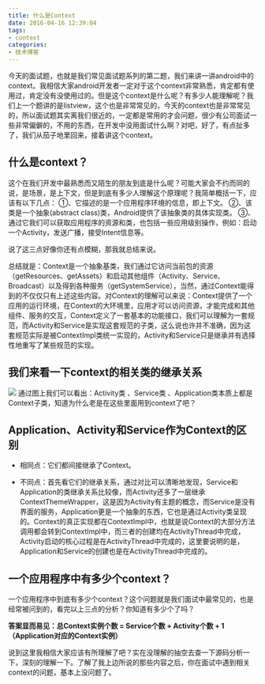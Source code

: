 ```yaml
---
title: 什么是Context
date: 2016-04-16 12:39:04
tags:
- context
categories: 
- 技术博客
---
```

今天的面试题，也就是我们常见面试题系列的第二题，我们来讲一讲android中的context。我相信大家android开发者一定对于这个context非常熟悉，肯定都有使用过，肯定没有没使用过的。但是这个context是什么呢？有多少人能理解呢？我们上一个题讲的是listview，这个也是非常常见的，今天的context也是非常常见的，所以面试题其实离我们很近的，一定都是常用的才会问题，很少有公司面试一些非常偏僻的，不用的东西，在开发中没用面试什么啊？对吧，好了，有点扯多了，我们从茄子地里回来，接着讲这个context。

## 什么是context？
这个在我们开发中最熟悉而又陌生的朋友到底是什么呢？可能大家会不约而同的说，是场景，是上下文，但是到底有多少人理解这个原理呢？我简单概括一下，应该有以下几点：
①、它描述的是一个应用程序环境的信息，即上下文。
②、该类是一个抽象(abstract class)类，Android提供了该抽象类的具体实现类。
③、通过它我们可以获取应用程序的资源和类，也包括一些应用级别操作，例如：启动一个Activity，发送广播，接受Intent信息等。

说了这三点好像你还有点模糊，那我就总结来说。
<!--more-->
总结就是：Context是一个抽象基类，我们通过它访问当前包的资源（getResources、getAssets）和启动其他组件（Activity、Service、Broadcast）以及得到各种服务（getSystemService），当然，通过Context能得到的不仅仅只有上述这些内容。对Context的理解可以来说：Context提供了一个应用的运行环境，在Context的大环境里，应用才可以访问资源，才能完成和其他组件、服务的交互，Context定义了一套基本的功能接口，我们可以理解为一套规范，而Activity和Service是实现这套规范的子类，这么说也许并不准确，因为这套规范实际是被ContextImpl类统一实现的，Activity和Service只是继承并有选择性地重写了某些规范的实现。

## 我们来看一下context的相关类的继承关系
![](http://7xsgef.com1.z0.glb.clouddn.com/640.png)
通过图上我们可以看出：Activity类 、Service类 、Application类本质上都是Context子类，知道为什么老是在这些里面用到context了吧？

## Application、Activity和Service作为Context的区别
* 相同点：它们都间接继承了Context。

* 不同点：首先看它们的继承关系，通过对比可以清晰地发现，Service和Application的类继承关系比较像，而Activity还多了一层继承ContextThemeWrapper，这是因为Activity有主题的概念，而Service是没有界面的服务，Application更是一个抽象的东西，它也是通过Activity类呈现的。Context的真正实现都在ContextImpl中，也就是说Context的大部分方法调用都会转到ContextImpl中，而三者的创建均在ActivityThread中完成，Activity启动的核心过程是在ActivityThread中完成的，这里要说明的是，Application和Service的创建也是在ActivityThread中完成的。

## 一个应用程序中有多少个context？
一个应用程序中到底有多少个context？这个问题就是我们面试中最常见的，也是经常被问到的，看完以上三点的分析？你知道有多少个了吗？

**答案显而易见：总Context实例个数 = Service个数 + Activity个数 + 1（Application对应的Context实例）**

说到这里我相信大家应该有所理解了吧？实在没理解的抽空去查一下源码分析一下，深刻的理解一下。了解了我上边所说的那些内容之后，你在面试中遇到相关context的问题，基本上没问题了。


